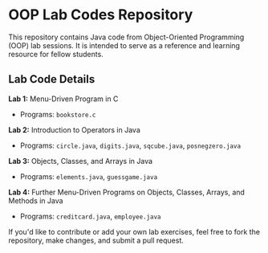 # OOP Lab Codes Repository

This repository contains Java code from Object-Oriented Programming (OOP) lab sessions. It is intended to serve as a reference and learning resource for fellow students.

## Lab Code Details

**Lab 1:** Menu-Driven Program in C
- Programs: `bookstore.c`

**Lab 2:** Introduction to Operators in Java
- Programs: `circle.java`, `digits.java`, `sqcube.java`, `posnegzero.java`

**Lab 3:** Objects, Classes, and Arrays in Java
- Programs: `elements.java`, `guessgame.java`

**Lab 4:** Further Menu-Driven Programs on Objects, Classes, Arrays, and Methods in Java
- Programs: `creditcard.java`, `employee.java`

If you'd like to contribute or add your own lab exercises, feel free to fork the repository, make changes, and submit a pull request.

